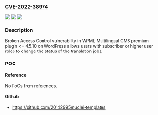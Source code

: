 ### [CVE-2022-38974](https://cve.mitre.org/cgi-bin/cvename.cgi?name=CVE-2022-38974)
![](https://img.shields.io/static/v1?label=Product&message=WPML%20Multilingual%20CMS%20(WordPress%20plugin)&color=blue)
![](https://img.shields.io/static/v1?label=Version&message=%3C%3D%204.5.10%3C%3D%204.5.10%20&color=brighgreen)
![](https://img.shields.io/static/v1?label=Vulnerability&message=CWE-264%20Permissions%2C%20Privileges%2C%20and%20Access%20Controls&color=brighgreen)

### Description

Broken Access Control vulnerability in WPML Multilingual CMS premium plugin <= 4.5.10 on WordPress allows users with subscriber or higher user roles to change the status of the translation jobs.

### POC

#### Reference
No PoCs from references.

#### Github
- https://github.com/20142995/nuclei-templates


